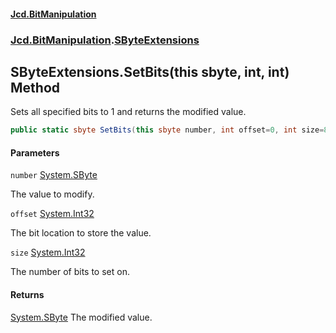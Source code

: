 #### [Jcd.BitManipulation](index.md 'index')

### [Jcd.BitManipulation](Jcd.BitManipulation 'Jcd.BitManipulation').[SByteExtensions](Jcd.BitManipulation.SByteExtensions 'Jcd.BitManipulation.SByteExtensions')

## SByteExtensions.SetBits(this sbyte, int, int) Method

Sets all specified bits to 1 and returns the modified value.

```csharp
public static sbyte SetBits(this sbyte number, int offset=0, int size=8);
```

#### Parameters

<a name='Jcd.BitManipulation.SByteExtensions.SetBits(thissbyte,int,int).number'></a>

`number` [System.SByte](https://docs.microsoft.com/en-us/dotnet/api/System.SByte 'System.SByte')

The value to modify.

<a name='Jcd.BitManipulation.SByteExtensions.SetBits(thissbyte,int,int).offset'></a>

`offset` [System.Int32](https://docs.microsoft.com/en-us/dotnet/api/System.Int32 'System.Int32')

The bit location to store the value.

<a name='Jcd.BitManipulation.SByteExtensions.SetBits(thissbyte,int,int).size'></a>

`size` [System.Int32](https://docs.microsoft.com/en-us/dotnet/api/System.Int32 'System.Int32')

The number of bits to set on.

#### Returns

[System.SByte](https://docs.microsoft.com/en-us/dotnet/api/System.SByte 'System.SByte')
The modified value.
